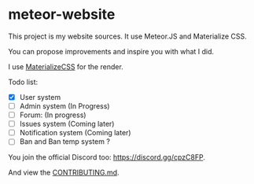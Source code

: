 # meteor-website
This project is my website sources. It use Meteor.JS and Materialize CSS.

You can propose improvements and inspire you with what I did.

I use [MaterializeCSS](http://materializecss.com) for the render.

Todo list:
- [x] User system
- [ ] Admin system (In Progress)
- [ ] Forum: (In progress)
- [ ] Issues system (Coming later)
- [ ] Notification system (Coming later)
- [ ] Ban and Ban temp system ?

You join the official Discord too: https://discord.gg/cpzC8FP.

And view the [CONTRIBUTING.md](https://github.com/Bricklou/meteor-website/blob/master/CONTRIBUTING.md).
